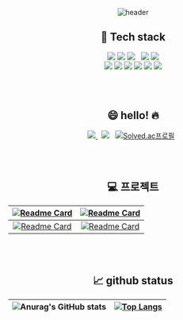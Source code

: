 <div align = center>


![header](https://capsule-render.vercel.app/api?type=waving&color=gradient&height=220&section=header&text=DongWon%20Chu&fontSize=70&fontAlignY=35)


<h2>📂 Tech stack</h2>
<div>
<img src="https://img.shields.io/badge/Java-3766AB?style=flat&logo=Python&logoColor=white">
<img src="https://img.shields.io/badge/JavaScript-F7DF1E?style=flat&logo=javascript&logoColor=white">
<img src="https://img.shields.io/badge/Python-3766AB?style=flat&logo=Python&logoColor=white">  &nbsp; 
<img src="https://img.shields.io/badge/docker-2496ED?style=flat&logo=Docker&logoColor=white">
<img src="https://img.shields.io/badge/asw ec2-FF9900?style=flat&logo=amazonec2&logoColor=white">

<br>

<img src="https://img.shields.io/badge/NestJs-E0234E?style=flat&logo=nestjs&logoColor=white">
<img src="https://img.shields.io/badge/TypeScript-3178C6?style=flat&logo=typescript&logoColor=white">
<img src="https://img.shields.io/badge/Spring Boot-6DB33F?style=flat&logo=SpringBoot&logoColor=white">
<img src="https://img.shields.io/badge/Spring Security-6DB33F?style=flat&logo=Spring%20Boot&logoColor=white">
<img src="https://img.shields.io/badge/Jpa-6DB33F?style=flat&logo=jpa&logoColor=white">
<img src="https://img.shields.io/badge/Mysql-4479A1?style=flat&logo=mysql&logoColor=white"> 
</div>

<br><br>


<h2>😄 hello! 🔥</h2>

<a href="https://chu-studyroom.tistory.com/"> <img src="https://img.shields.io/badge/Tech Blog-222222?style=flat&logo=tistory&logoColor=white"> </a>  &nbsp; 
[<img src="https://img.shields.io/badge/ehddnjs@tukorea.ac.kr-EA4335?style=flat&logo=gmail&logoColor=white">](mailto:ehddnjs1747@tukorea.ac.kr)  &nbsp; 
[![Solved.ac프로필](http://mazassumnida.wtf/api/mini/generate_badge?boj=cnzhvkrn)](https://solved.ac/{handle})  &nbsp; 

<br><br>


<h2>💻 프로젝트</h2>

|[![Readme Card](https://github-readme-stats.vercel.app/api/pin/?theme=dark&username=PostBoxProject&repo=Postbox-Server)](https://github.com/PostBoxProject)|[![Readme Card](https://github-readme-stats.vercel.app/api/pin/?theme=dark&username=factoryvision&repo=backend)](https://github.com/factoryvision) |
|:---:|:---:|
|[![Readme Card](https://github-readme-stats.vercel.app/api/pin/?theme=dark&username=BlancProject&repo=backend)](https://github.com/BlancProject/backend)|[![Readme Card](https://github-readme-stats.vercel.app/api/pin/?theme=dark&username=Fish-Dectection&repo=backend-repo)](https://github.com/orgs/Fish-Dectection/repositories)|



<br><br>


<h2>📈 github status</h2>

|![Anurag's GitHub stats](https://github-readme-stats.vercel.app/api?username=chu-dw&show_icons=true&theme=dark)|[![Top Langs](https://github-readme-stats.vercel.app/api/top-langs/?username=chu-dw&theme=dark&exclude_repo=python_algorithm)](https://github.com/anuraghazra/github-readme-stats)|
|:--:|:--:|



 




</div>
